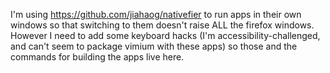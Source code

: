 I'm using https://github.com/jiahaog/nativefier to run apps in their own windows so that switching to them doesn't raise ALL the firefox windows. However I need to add some keyboard hacks (I'm accessibility-challenged, and can't seem to package vimium with these apps) so those and the commands for building the apps live here.

